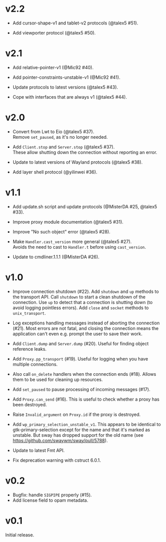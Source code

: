 # v2.2

- Add cursor-shape-v1 and tablet-v2 protocols (@talex5 #51).

- Add viewporter protocol (@talex5 #50).

# v2.1

- Add relative-pointer-v1 (@Mic92 #40).

- Add pointer-constraints-unstable-v1 (@Mic92 #41).

- Update protocols to latest versions (@talex5 #43).

- Cope with interfaces that are always v1 (@talex5 #44).

# v2.0

- Convert from Lwt to Eio (@talex5 #37).  
  Remove `set_paused`, as it's no longer needed.

- Add `Client.stop` and `Server.stop` (@talex5 #37).  
  These allow shutting down the connection without reporting an error.

- Update to latest versions of Wayland protocols (@talex5 #38).

- Add layer shell protocol (@yilinwei #36).

# v1.1

- Add update.sh script and update protocols (@MisterDA #25, @talex5 #33).

- Improve proxy module documentation (@talex5 #31).

- Improve "No such object" error (@talex5 #28).

- Make `Handler.cast_version` more general (@talex5 #27).  
  Avoids the need to cast to `Handler.t` before using `cast_version`.

- Update to cmdliner.1.1.1 (@MisterDA #26).

# v1.0

- Improve connection shutdown (#22).
  Add `shutdown` and `up` methods to the transport API.
  Call `shutdown` to start a clean shutdown of the connection.
  Use `up` to detect that a connection is shutting down (to avoid logging pointless errors).
  Add `close` and `socket` methods to `unix_transport`.

- Log exceptions handling messages instead of aborting the connection (#21).
  Most errors are not fatal, and closing the connection means the application can't even e.g. prompt the user to save their work.

- Add `Client.dump` and `Server.dump` (#20). Useful for finding object reference leaks.

- Add `Proxy.pp_transport` (#19). Useful for logging when you have multiple connections.

- Also call `on_delete` handlers when the connection ends (#18).
  Allows them to be used for cleaning up resources.

- Add `set_paused` to pause processing of incoming messages (#17).

- Add `Proxy.can_send` (#16).
  This is useful to check whether a proxy has been destroyed.

- Raise `Invalid_argument` on `Proxy.id` if the proxy is destroyed.

- Add `wp_primary_selection_unstable_v1`.
  This appears to be identical to gtk-primary-selection except for the name and that it's marked as unstable.
  But sway has dropped support for the old name (see https://github.com/swaywm/sway/pull/5788).

- Update to latest Fmt API.

- Fix deprecation warning with cstruct 6.0.1.

# v0.2

- Bugfix: handle `SIGPIPE` properly (#15).
- Add license field to opam metadata.

# v0.1

Initial release.
